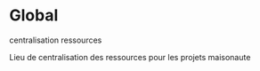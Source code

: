 # Global
centralisation ressources

Lieu de centralisation des ressources pour les projets maisonaute

